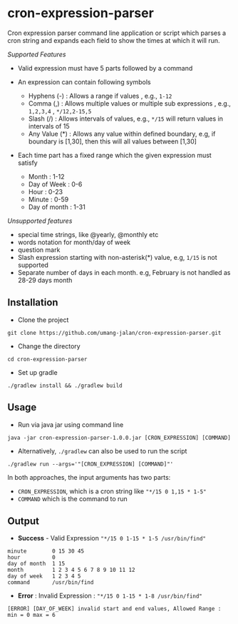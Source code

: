 # cron-expression-parser
Cron expression parser command line application or script which parses a cron string and expands each field to show the times at which it will run. 

_Supported Features_
* Valid expression must have 5 parts followed by a command
* An expression can contain following symbols
    * Hyphens (-) : Allows a range if values , e.g., `1-12`
    * Comma (,) :  Allows multiple values or multiple sub expressions , e.g., `1,2,3,4` , `*/12,2-15,5`
    * Slash (/) : Allows intervals of values, e.g., `*/15` will  return values in intervals of 15
    * Any Value (*) : Allows any value within defined boundary, e.g, if boundary is [1,30], then this will all values between [1,30]
    
* Each time part has a fixed range which the given expression must satisfy
    * Month : 1-12
    * Day of Week : 0-6
    * Hour : 0-23
    * Minute : 0-59
    * Day of month : 1-31
    
_Unsupported features_
* special time strings, like @yearly, @monthly etc
* words notation for month/day of week
* question mark
* Slash expression starting with non-asterisk(*) value, e.g, `1/15` is not supported
* Separate number of days in each month. e.g, February is not handled as 28-29 days month 



## Installation
*  Clone the project 

`git clone https://github.com/umang-jalan/cron-expression-parser.git`

* Change the directory 

`cd cron-expression-parser`

* Set up gradle

`./gradlew install && ./gradlew build`

## Usage

- Run via java jar using command line
``` 
java -jar cron-expression-parser-1.0.0.jar [CRON_EXPRESSION] [COMMAND]
```

- Alternatively, `./gradlew` can also be used to run the script
```
./gradlew run --args='"[CRON_EXPRESSION] [COMMAND]"'
```

In both approaches, the input arguments has two parts:
- `CRON_EXPRESSION`, which is a cron string like `"*/15 0 1,15 * 1-5"` 
- `COMMAND` which is the command to run

## Output

- **Success** - Valid Expression `"*/15 0 1-15 * 1-5 /usr/bin/find"`
```
minute        0 15 30 45
hour          0
day of month  1 15
month         1 2 3 4 5 6 7 8 9 10 11 12
day of week   1 2 3 4 5
command       /usr/bin/find
```

* **Error** : Invalid Expression : `"*/15 0 1-15 * 1-8 /usr/bin/find"`

```
[ERROR] [DAY_OF_WEEK] invalid start and end values, Allowed Range : min = 0 max = 6
```
